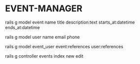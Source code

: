 # EVENT-MANAGER

rails g model event name title description:text starts_at:datetime ends_at:datetime

rails g model user name email phone 

rails g model event_user event:references user:references

rails g controller events index new edit